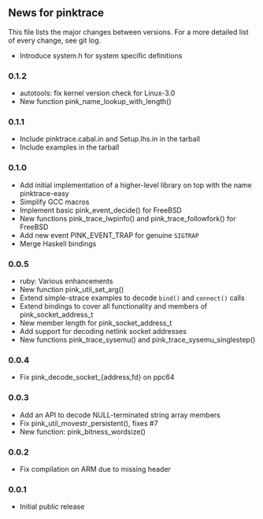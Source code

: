 ## News for pinktrace

This file lists the major changes between versions. For a more detailed list of
every change, see git log.

* Introduce system.h for system specific definitions

### 0.1.2
* autotools: fix kernel version check for Linux-3.0
* New function pink\_name\_lookup\_with\_length()

### 0.1.1
* Include pinktrace.cabal.in and Setup.lhs.in in the tarball
* Include examples in the tarball

### 0.1.0
* Add initial implementation of a higher-level library on top with the name pinktrace-easy
* Simplify GCC macros
* Implement basic pink\_event\_decide() for FreeBSD
* New functions pink\_trace\_lwpinfo() and pink\_trace\_followfork() for FreeBSD
* Add new event PINK\_EVENT\_TRAP for genuine `SIGTRAP`
* Merge Haskell bindings

### 0.0.5
* ruby: Various enhancements
* New function pink\_util\_set\_arg()
* Extend simple-strace examples to decode `bind()` and `connect()` calls
* Extend bindings to cover all functionality and members of pink\_socket\_address\_t
* New member length for pink\_socket\_address\_t
* Add support for decoding netlink socket addresses
* New functions pink\_trace\_sysemu() and pink\_trace\_sysemu\_singlestep()

### 0.0.4
* Fix pink\_decode\_socket\_{address,fd} on ppc64

### 0.0.3
* Add an API to decode NULL-terminated string array members
* Fix pink\_util\_movestr\_persistent(), fixes #7
* New function: pink\_bitness\_wordsize()

### 0.0.2
* Fix compilation on ARM due to missing header

### 0.0.1
* Initial public release
